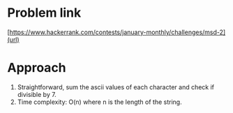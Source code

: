 # Problem link
[https://www.hackerrank.com/contests/january-monthly/challenges/msd-2](url)

# Approach

1. Straightforward, sum the ascii values of each character and check if divisible by 7.
2. Time complexity: O(n) where n is the length of the string.

